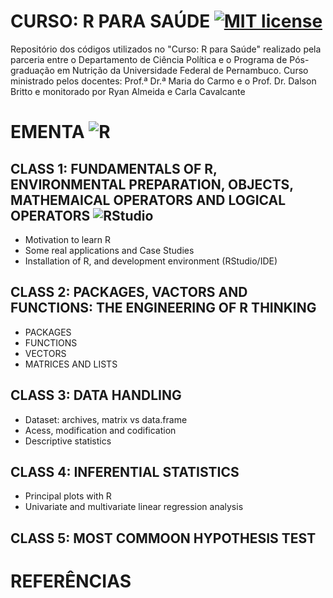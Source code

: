 # CURSO: R PARA SAÚDE [![MIT license](https://img.shields.io/badge/License-MIT-blue.svg)](https://lbesson.mit-license.org/)
Repositório dos códigos utilizados no "Curso: R para Saúde" realizado pela parceria entre o Departamento de Ciência Política e o Programa de Pós-graduação em Nutrição da Universidade Federal de Pernambuco. Curso ministrado pelos docentes: Prof.ª Dr.ª Maria do Carmo e o Prof. Dr. Dalson Britto e monitorado por Ryan Almeida e Carla Cavalcante 

# EMENTA ![R](https://img.shields.io/badge/r-%23276DC3.svg?style=for-the-badge&logo=r&logoColor=white) 

## CLASS 1: FUNDAMENTALS OF R, ENVIRONMENTAL PREPARATION, OBJECTS, MATHEMAICAL OPERATORS AND LOGICAL OPERATORS ![RStudio](https://img.shields.io/badge/RStudio-4285F4?style=for-the-badge&logo=rstudio&logoColor=white)

* Motivation to learn R
* Some real applications and Case Studies
* Installation  of R, and development environment (RStudio/IDE)

## CLASS 2: PACKAGES, VACTORS AND FUNCTIONS: THE ENGINEERING OF R THINKING

* PACKAGES
* FUNCTIONS
* VECTORS
* MATRICES AND LISTS
  
## CLASS 3: DATA HANDLING

* Dataset: archives, matrix vs data.frame
* Acess, modification and codification
* Descriptive statistics
  

## CLASS 4: INFERENTIAL STATISTICS

* Principal plots with R
* Univariate and multivariate linear regression analysis

## CLASS 5: MOST COMMOON HYPOTHESIS TEST

# REFERÊNCIAS
